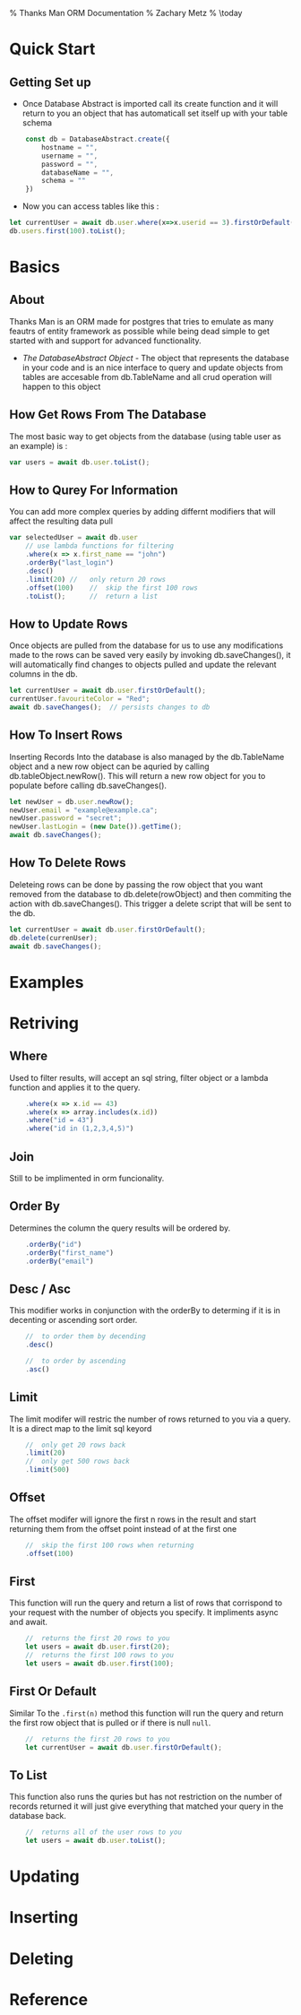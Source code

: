 % Thanks Man ORM Documentation
% Zachary Metz
% \today


#   Quick Start


##  Getting Set up 
- Once Database Abstract is imported call its create function and it will return to you an object that has automaticall set itself up with your table schema
```js 
    const db = DatabaseAbstract.create({
        hostname = "",
        username = "",
        password = "",
        databaseName = "",
        schema = ""
    })
```
- Now you can access tables like this : 
```js
let currentUser = await db.user.where(x=>x.userid == 3).firstOrDefault();
db.users.first(100).toList();
```

#  Basics 

## About

Thanks Man is an ORM made for postgres that tries to emulate as many feautrs of entity framework as possible while being dead simple to get started with and support for advanced functionality.

- *The DatabaseAbstract Object* - The object that represents the database in your code and is an nice interface to query and update objects from tables are accesable from db.TableName and all crud operation will happen to this object 



## How Get Rows From The Database

The most basic way to get objects from the database (using table user as an example) is :
```js
var users = await db.user.toList();
```


## How to Qurey For Information

You can add more complex queries by adding differnt modifiers that will affect the resulting data pull 
```js
var selectedUser = await db.user
    // use lambda functions for filtering 
    .where(x => x.first_name == "john") 
    .orderBy("last_login")  
    .desc()
    .limit(20) //   only return 20 rows
    .offset(100)    //  skip the first 100 rows 
    .toList();      //  return a list
```


## How to Update Rows

Once objects are pulled from the database for us to use any modifications made to the rows can be saved very easily by invoking db.saveChanges(), it will automatically find changes to objects pulled and update the relevant columns in the db.

```js
let currentUser = await db.user.firstOrDefault();
currentUser.favouriteColor = "Red";
await db.saveChanges();  // persists changes to db
```

##  How To Insert Rows

Inserting Records Into the database is also managed by the db.TableName object and a new row object can be aquried by calling db.tableObject.newRow(). This will return a new row object for you to populate before calling db.saveChanges().

```js
let newUser = db.user.newRow();
newUser.email = "example@example.ca";
newUser.password = "secret";
newUser.lastLogin = (new Date()).getTime();
await db.saveChanges();

```

##  How To Delete Rows

Deleteing rows can be done by passing the row object that you want removed from the database to db.delete(rowObject) and then commiting the action with db.saveChanges(). This trigger a delete script that will be sent to the db. 

```js
let currentUser = await db.user.firstOrDefault();
db.delete(currenUser);
await db.saveChanges();
```



#   Examples 

#  Retriving

## Where

Used to filter results, will accept an sql string, filter object or a lambda function and applies it to the query. 
```js
    .where(x => x.id == 43)
    .where(x => array.includes(x.id))
    .where("id = 43")
    .where("id in (1,2,3,4,5)")

```

## Join

Still to be implimented in orm funcionality.

## Order By

Determines the column the query results will be ordered by.
```js
    .orderBy("id")
    .orderBy("first_name")
    .orderBy("email")
```

## Desc / Asc

This modifier works in conjunction with the orderBy to determing if it is in decenting or ascending sort order.

```js
    //  to order them by decending 
    .desc()

    //  to order by ascending 
    .asc()
```


## Limit

The limit modifer will restric the number of rows returned to you via a query. It is a direct map to the limit sql keyord 

```js 
    //  only get 20 rows back
    .limit(20)
    //  only get 500 rows back
    .limit(500)

```

## Offset

The offset modifer will ignore the first n rows in the result and start returning them from the offset point instead of at the first one 

```js 
    //  skip the first 100 rows when returning
    .offset(100) 
```

## First

This function will run the query and return a list of rows that corrispond to your request with the number of objects you specify. It impliments async and await.

```js
    //  returns the first 20 rows to you 
    let users = await db.user.first(20);
    //  returns the first 100 rows to you 
    let users = await db.user.first(100);
```  

## First Or Default 

Similar To the ```.first(n)``` method this function will run the query and return the first row object that is pulled or if there is null ```null```.

```js
    //  returns the first 20 rows to you 
    let currentUser = await db.user.firstOrDefault();
```

## To List  

This function also runs the quries but has not restriction on the number of records returned it will just give everything that matched your query in the database back.

```js
    //  returns all of the user rows to you 
    let users = await db.user.toList();
```

#  Updating 

#  Inserting 

#  Deleting


#   Reference 